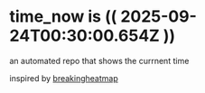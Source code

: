 # time_now is (( 2025-09-24T00:30:00.654Z ))

an automated repo that shows the currnent time

inspired by [breakingheatmap](https://github.com/breakingheatmap/breakingheatmap)